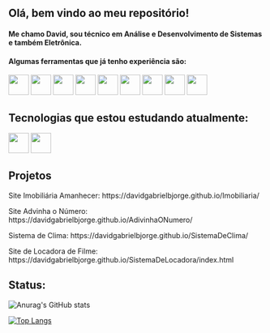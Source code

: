 ## Olá, bem vindo ao meu repositório!
#### Me chamo David, sou técnico em Análise e Desenvolvimento de Sistemas e também Eletrônica.
#### Algumas ferramentas que já tenho experiência são:

<div>
<img src="https://cdn.jsdelivr.net/gh/devicons/devicon/icons/git/git-original.svg" width="40" height="40"/>
<img src="https://cdn.jsdelivr.net/gh/devicons/devicon/icons/html5/html5-original-wordmark.svg" width="40" height="40"/>
<img src="https://cdn.jsdelivr.net/gh/devicons/devicon/icons/css3/css3-original-wordmark.svg" width="40" height="40"/>
<img src="https://cdn.jsdelivr.net/gh/devicons/devicon/icons/javascript/javascript-original.svg" width="40" height="40"/>
<img src="https://cdn.jsdelivr.net/gh/devicons/devicon/icons/nodejs/nodejs-original.svg" width="40" height="40"/>
<img src="https://cdn.jsdelivr.net/gh/devicons/devicon/icons/mysql/mysql-original-wordmark.svg" width="40" height="40"/>
<img src="https://cdn.jsdelivr.net/gh/devicons/devicon/icons/python/python-original-wordmark.svg" width="40" height="40"/>
<img src="https://cdn.jsdelivr.net/gh/devicons/devicon/icons/react/react-original-wordmark.svg" width="40" height="40"/>
<img src="https://cdn.jsdelivr.net/gh/devicons/devicon/icons/arduino/arduino-original-wordmark.svg" width="40" height="40" />
</div>

## Tecnologias que estou estudando atualmente:
<div>
<img src="https://cdn.jsdelivr.net/gh/devicons/devicon/icons/typescript/typescript-original.svg" width="40" height="40"/>
<img src="https://cdn.jsdelivr.net/gh/devicons/devicon/icons/angularjs/angularjs-original-wordmark.svg" width="40" height="40"/>
</div>
<h2>Projetos</h2>
<p>Site Imobiliária Amanhecer: https://davidgabrielbjorge.github.io/Imobiliaria/</p>
<p>Site Advinha o Número: https://davidgabrielbjorge.github.io/AdivinhaONumero/</p>
<p>Sistema de Clima: https://davidgabrielbjorge.github.io/SistemaDeClima/</p>
<P>Site de Locadora de Filme: https://davidgabrielbjorge.github.io/SistemaDeLocadora/index.html</p>

## Status:
![Anurag's GitHub stats](https://github-readme-stats-sigma-five.vercel.app/api?username=DavidGabrielBJorge&show_icons=true&theme=dracula)

[![Top Langs](https://github-readme-stats-sigma-five.vercel.app/api/top-langs/?username=DavidGabrielBJorge&layout=compact&theme=dracula)](https://github.com/anuraghazra/github-readme-stats)


